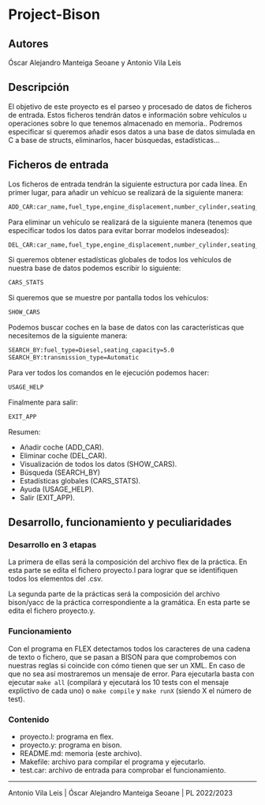 # Project-Bison

## Autores

Óscar Alejandro Manteiga Seoane y Antonio Vila Leis

## Descripción

El objetivo de este proyecto es el parseo y procesado de datos de ficheros de entrada. Estos ficheros tendrán datos e información sobre vehículos u operaciones sobre lo que tenemos almacenado en memoria.. Podremos especificar si queremos añadir esos datos a una base de datos simulada en C a base de structs, eliminarlos, hacer búsquedas, estadísticas...

## Ficheros de entrada

Los ficheros de entrada tendrán la siguiente estructura por cada línea. En primer lugar, para añadir un vehícuo se realizará de la siguiente manera:

```txt
ADD_CAR:car_name,fuel_type,engine_displacement,number_cylinder,seating_capacity,transmission_type,fuel_tank_capacity,body_type,rating,starting_price,ending_price,max_torque_nm,max_torque_rpm,max_power_bhp,max_power_rp
```

Para eliminar un vehículo se realizará de la siguiente manera (tenemos que especificar todos los datos para evitar borrar modelos indeseados):

```txt
DEL_CAR:car_name,fuel_type,engine_displacement,number_cylinder,seating_capacity,transmission_type,fuel_tank_capacity,body_type,rating,starting_price,ending_price,max_torque_nm,max_torque_rpm,max_power_bhp,max_power_rp
```

Si queremos obtener estadísticas globales de todos los vehículos de nuestra base de datos podemos escribir lo siguiente:

```txt
CARS_STATS
```

Si queremos que se muestre por pantalla todos los vehículos:
  
```txt
SHOW_CARS
```

Podemos buscar coches en la base de datos con las características que necesitemos de la siguiente manera:

```txt
SEARCH_BY:fuel_type=Diesel,seating_capacity=5.0
SEARCH_BY:transmission_type=Automatic
```

Para ver todos los comandos en le ejecución podemos hacer:

```txt
USAGE_HELP
```

Finalmente para salir:

```txt
EXIT_APP
```

Resumen:

- Añadir coche (ADD_CAR).
- Eliminar coche (DEL_CAR).
- Visualización de todos los datos (SHOW_CARS).
- Búsqueda (SEARCH_BY)
- Estadísticas globales (CARS_STATS).
- Ayuda (USAGE_HELP).
- Salir (EXIT_APP).

## Desarrollo, funcionamiento y peculiaridades

### Desarrollo en 3 etapas

La primera de ellas será la composición del archivo flex de la práctica. En esta parte se edita el fichero proyecto.l para lograr que se identifiquen todos los elementos del .csv.

La segunda parte de la prácticas será la composición del archivo bison/yacc de la práctica correspondiente a la gramática. En esta parte se edita el fichero proyecto.y.

### Funcionamiento

Con el programa en FLEX detectamos todos los caracteres de una cadena de texto o fichero, que se pasan a BISON para que comprobemos con nuestras reglas si coincide con cómo tienen que ser un XML. En caso de que no sea así mostraremos un mensaje de error. Para ejecutarla basta con ejecutar `make all` (compilará y ejecutará los 10 tests con el mensaje explictivo de cada uno) o `make compile` y `make runX` (siendo X el número de test).

### Contenido

- proyecto.l: programa en flex.
- proyecto.y: programa en bison.
- README.md: memoria (este archivo).
- Makefile: archivo para compilar el programa y ejecutarlo.
- test.car: archivo de entrada para comprobar el funcionamiento.

---

Antonio Vila Leis | Óscar Alejandro Manteiga Seoane | PL 2022/2023
